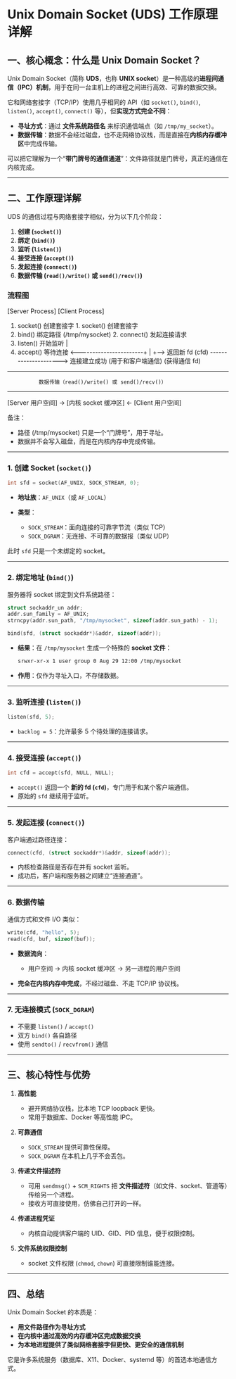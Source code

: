 # Unix Domain Socket (UDS) 工作原理详解

## 一、核心概念：什么是 Unix Domain Socket？

Unix Domain Socket（简称 **UDS**，也称 **UNIX socket**）是一种高级的**进程间通信（IPC）机制**，用于在同一台主机上的进程之间进行高效、可靠的数据交换。

它和网络套接字（TCP/IP）使用几乎相同的 API（如 `socket()`, `bind()`, `listen()`, `accept()`, `connect()` 等），但**实现方式完全不同**：

* **寻址方式**：通过 **文件系统路径名** 来标识通信端点（如 `/tmp/my_socket`）。
* **数据传输**：数据不会经过磁盘，也不走网络协议栈，而是直接在**内核内存缓冲区**中完成传输。

可以把它理解为一个“**带门牌号的通信通道**”：文件路径就是门牌号，真正的通信在内核完成。

---

## 二、工作原理详解

UDS 的通信过程与网络套接字相似，分为以下几个阶段：

1. **创建 (`socket()`)**
2. **绑定 (`bind()`)**
3. **监听 (`listen()`)**
4. **接受连接 (`accept()`)**
5. **发起连接 (`connect()`)**
6. **数据传输 (`read()/write()` 或 `send()/recv()`)**

### 流程图

[Server Process]                               [Client Process]

1. socket() 创建套接字                        1. socket() 创建套接字
2. bind() 绑定路径 (/tmp/mysocket)            2. connect() 发起连接请求
3. listen() 开始监听                          |
4. accept() 等待连接  <-----------------------+
        |
        +--> 返回新 fd (cfd) ---------------------> 连接建立成功
              (用于和客户端通信)                (获得通信 fd)

---------------------------------------------------------------
              数据传输（read()/write() 或 send()/recv()）
---------------------------------------------------------------

[Server 用户空间] -> [内核 socket 缓冲区] <- [Client 用户空间]

备注：
- 路径 (/tmp/mysocket) 只是一个“门牌号”，用于寻址。
- 数据并不会写入磁盘，而是在内核内存中完成传输。
---

### 1. 创建 Socket (`socket()`)

```c
int sfd = socket(AF_UNIX, SOCK_STREAM, 0);
```

* **地址族**：`AF_UNIX`（或 `AF_LOCAL`）
* **类型**：

  * `SOCK_STREAM`：面向连接的可靠字节流（类似 TCP）
  * `SOCK_DGRAM`：无连接、不可靠的数据报（类似 UDP）

此时 `sfd` 只是一个未绑定的 socket。

---

### 2. 绑定地址 (`bind()`)

服务器将 socket 绑定到文件系统路径：

```c
struct sockaddr_un addr;
addr.sun_family = AF_UNIX;
strncpy(addr.sun_path, "/tmp/mysocket", sizeof(addr.sun_path) - 1);

bind(sfd, (struct sockaddr*)&addr, sizeof(addr));
```

* **结果**：在 `/tmp/mysocket` 生成一个特殊的 **socket 文件**：

  ```bash
  srwxr-xr-x 1 user group 0 Aug 29 12:00 /tmp/mysocket
  ```
* **作用**：仅作为寻址入口，不存储数据。

---

### 3. 监听连接 (`listen()`)

```c
listen(sfd, 5);
```

* `backlog = 5`：允许最多 5 个待处理的连接请求。

---

### 4. 接受连接 (`accept()`)

```c
int cfd = accept(sfd, NULL, NULL);
```

* `accept()` 返回一个 **新的 fd (`cfd`)**，专门用于和某个客户端通信。
* 原始的 `sfd` 继续用于监听。

---

### 5. 发起连接 (`connect()`)

客户端通过路径连接：

```c
connect(cfd, (struct sockaddr*)&addr, sizeof(addr));
```

* 内核检查路径是否存在并有 socket 监听。
* 成功后，客户端和服务器之间建立“连接通道”。

---

### 6. 数据传输

通信方式和文件 I/O 类似：

```c
write(cfd, "hello", 5);
read(cfd, buf, sizeof(buf));
```

* **数据流向**：

  * 用户空间 → 内核 socket 缓冲区 → 另一进程的用户空间
* **完全在内核内存中完成**，不经过磁盘、不走 TCP/IP 协议栈。

---

### 7. 无连接模式 (`SOCK_DGRAM`)

* 不需要 `listen()` / `accept()`
* 双方 `bind()` 各自路径
* 使用 `sendto()` / `recvfrom()` 通信

---

## 三、核心特性与优势

1. **高性能**

   * 避开网络协议栈，比本地 TCP loopback 更快。
   * 常用于数据库、Docker 等高性能 IPC。

2. **可靠通信**

   * `SOCK_STREAM` 提供可靠性保障。
   * `SOCK_DGRAM` 在本机上几乎不会丢包。

3. **传递文件描述符**

   * 可用 `sendmsg()` + `SCM_RIGHTS` 把 **文件描述符**（如文件、socket、管道等）传给另一个进程。
   * 接收方可直接使用，仿佛自己打开的一样。

4. **传递进程凭证**

   * 内核自动提供客户端的 UID、GID、PID 信息，便于权限控制。

5. **文件系统权限控制**

   * socket 文件权限 (`chmod`, `chown`) 可直接限制谁能连接。

---

## 四、总结

Unix Domain Socket 的本质是：

* **用文件路径作为寻址方式**
* **在内核中通过高效的内存缓冲区完成数据交换**
* **为本地进程提供了类似网络套接字但更快、更安全的通信机制**

它是许多系统服务（数据库、X11、Docker、systemd 等）的首选本地通信方式。